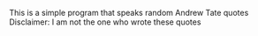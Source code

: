 This is a simple program that speaks random Andrew Tate quotes
Disclaimer: I am not the one who wrote these quotes
